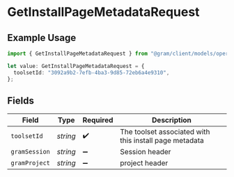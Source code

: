 # GetInstallPageMetadataRequest

## Example Usage

```typescript
import { GetInstallPageMetadataRequest } from "@gram/client/models/operations";

let value: GetInstallPageMetadataRequest = {
  toolsetId: "3092a9b2-7efb-4ba3-9d85-72eb6a4e9310",
};
```

## Fields

| Field                                                  | Type                                                   | Required                                               | Description                                            |
| ------------------------------------------------------ | ------------------------------------------------------ | ------------------------------------------------------ | ------------------------------------------------------ |
| `toolsetId`                                            | *string*                                               | :heavy_check_mark:                                     | The toolset associated with this install page metadata |
| `gramSession`                                          | *string*                                               | :heavy_minus_sign:                                     | Session header                                         |
| `gramProject`                                          | *string*                                               | :heavy_minus_sign:                                     | project header                                         |